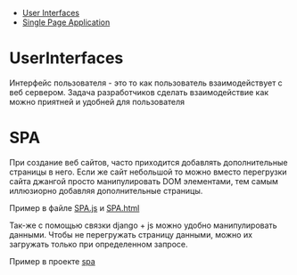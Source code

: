 - [User Interfaces](#UserInterfaces)
- [Single Page Application](#SPA)

# UserInterfaces

Интерфейс пользователя - это то как пользователь взаимодействует с веб сервером.
Задача разработчиков сделать взаимодействие как можно приятней и удобней для пользователя

# SPA

При создание веб сайтов, часто приходится добавлять дополнительные страницы в него. Если
же сайт небольшой то можно вместо перегрузки сайта джангой просто манипулировать DOM 
элементами, тем самым иллюзиорно добавляя дополнительные страницы.

Пример в файле [SPA.js](SPA.js) и [SPA.html](SPA.html)

Так-же с помощью связки django + js можно удобно манипулировать данными. Чтобы не перегружать 
страницу данными, можно их загружать только при определенном запросе.

Пример в проекте [spa](spa)
